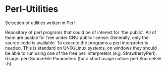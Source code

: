 # Perl-Utilities
Selection of utilities written in Perl

Repository of perl programs that could be of interest for 'the public'.  All of them are usable for free under GNU public license.
Generally, only the source code is available.  To execute the programs a perl interpreter is needed.  This is standard on UNIX/Linux systems, on windows they should be able to run using one of the free perl interpreters (e.g. StrawberryPerl).
Usage: perl SourceFile Parameters (for a short usage notice: perl SourceFile -h)
